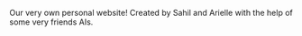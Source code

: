 Our very own personal website! Created by Sahil and Arielle with the help of some very friends AIs.
